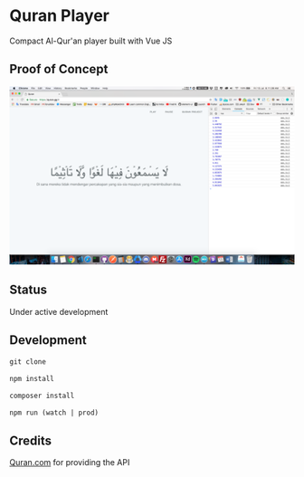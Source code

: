 # Quran Player
Compact Al-Qur'an player built with Vue JS

## Proof of Concept
![prototype](prototype.png "Proof of Concept")

## Status
Under active development

## Development
```
git clone
```

```
npm install
```

```
composer install
```

```
npm run (watch | prod)
```

## Credits
[Quran.com](https://quran.com) for providing the API